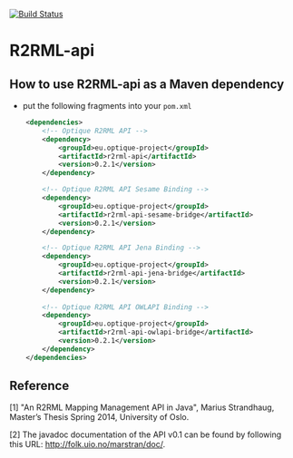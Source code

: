 [![Build Status](https://travis-ci.org/R2RML-api/R2RML-api.svg?branch=master)](https://travis-ci.org/R2RML-api)



R2RML-api
=========

## How to use R2RML-api as a Maven dependency

* put the following fragments into your `pom.xml`

```xml        
    <dependencies>
		<!-- Optique R2RML API -->
		<dependency>
			<groupId>eu.optique-project</groupId>
			<artifactId>r2rml-api</artifactId>
			<version>0.2.1</version>
		</dependency>

        <!-- Optique R2RML API Sesame Binding -->
		<dependency>
			<groupId>eu.optique-project</groupId>
			<artifactId>r2rml-api-sesame-bridge</artifactId>
			<version>0.2.1</version>
		</dependency>

        <!-- Optique R2RML API Jena Binding -->
        <dependency>
			<groupId>eu.optique-project</groupId>
			<artifactId>r2rml-api-jena-bridge</artifactId>
			<version>0.2.1</version>
		</dependency>
		
		<!-- Optique R2RML API OWLAPI Binding -->
		<dependency>
        	<groupId>eu.optique-project</groupId>
       		<artifactId>r2rml-api-owlapi-bridge</artifactId>
   			<version>0.2.1</version>
        </dependency>
	</dependencies>
```

## Reference

[1] "An R2RML Mapping Management API in Java", Marius Strandhaug, Master’s Thesis Spring 2014, University of Oslo.

[2] The javadoc documentation of the API v0.1 can be found by following this URL: http://folk.uio.no/marstran/doc/.

